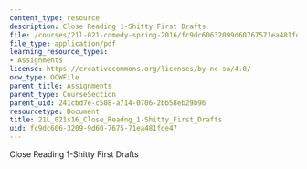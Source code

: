 ```yaml
---
content_type: resource
description: Close Reading 1-Shitty First Drafts
file: /courses/21l-021-comedy-spring-2016/fc9dc60632099d60767571ea481fde47_21L_021s16_Close_Reading_1-Shitty_First_Drafts.pdf
file_type: application/pdf
learning_resource_types:
- Assignments
license: https://creativecommons.org/licenses/by-nc-sa/4.0/
ocw_type: OCWFile
parent_title: Assignments
parent_type: CourseSection
parent_uid: 241cbd7e-c508-a714-0706-2bb58eb29b96
resourcetype: Document
title: 21L_021s16_Close_Readng_1-Shitty_First_Drafts
uid: fc9dc606-3209-9d60-7675-71ea481fde47
---
```

Close Reading 1-Shitty First Drafts